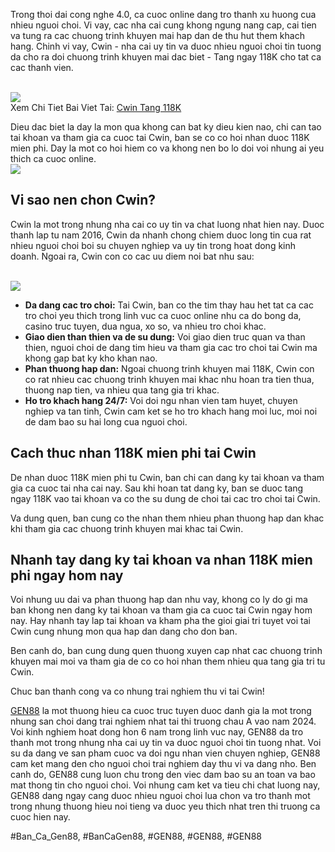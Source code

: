 <p>Trong thoi dai cong nghe 4.0, ca cuoc online dang tro thanh xu huong cua nhieu nguoi choi. Vi vay, cac nha cai cung khong ngung nang cap, cai tien va tung ra cac chuong trinh khuyen mai hap dan de thu hut them khach hang. Chinh vi vay, Cwin - nha cai uy tin va duoc nhieu nguoi choi tin tuong da cho ra doi chuong trinh khuyen mai dac biet - Tang ngay 118K cho tat ca cac thanh vien.</p><br><img src="https://gen88.vin/wp-content/uploads/2025/03/cwin-tang-118k.jpg"></br>
Xem Chi Tiet Bai Viet Tai: <a href="https://gen88.vin/cwin-tang-118k/">Cwin Tang 118K</a><p>Dieu dac biet la day la mon qua khong can bat ky dieu kien nao, chi can tao tai khoan va tham gia ca cuoc tai Cwin, ban se co co hoi nhan duoc 118K mien phi. Day la mot co hoi hiem co va khong nen bo lo doi voi nhung ai yeu thich ca cuoc online.<br><img src="https://gen88.vin/wp-content/uploads/2025/03/cwin-tang-118k-muc-dich.jpg"></br><h2>Vi sao nen chon Cwin?</h2><p>Cwin la mot trong nhung nha cai co uy tin va chat luong nhat hien nay. Duoc thanh lap tu nam 2016, Cwin da nhanh chong chiem duoc long tin cua rat nhieu nguoi choi boi su chuyen nghiep va uy tin trong hoat dong kinh doanh. Ngoai ra, Cwin con co cac uu diem noi bat nhu sau:</p><br><img src="https://gen88.vin/wp-content/uploads/2025/03/cwin-tang-118k-loi-ich.jpg"></br><ul>
<li><strong>Da dang cac tro choi:</strong> Tai Cwin, ban co the tim thay hau het tat ca cac tro choi yeu thich trong linh vuc ca cuoc online nhu ca do bong da, casino truc tuyen, dua ngua, xo so, va nhieu tro choi khac.</li>
<li><strong>Giao dien than thien va de su dung:</strong> Voi giao dien truc quan va than thien, nguoi choi de dang tim hieu va tham gia cac tro choi tai Cwin ma khong gap bat ky kho khan nao.</li>
<li><strong>Phan thuong hap dan:</strong> Ngoai chuong trinh khuyen mai 118K, Cwin con co rat nhieu cac chuong trinh khuyen mai khac nhu hoan tra tien thua, thuong nap tien, va nhieu qua tang gia tri khac.</li>
<li><strong>Ho tro khach hang 24/7:</strong> Voi doi ngu nhan vien tam huyet, chuyen nghiep va tan tinh, Cwin cam ket se ho tro khach hang moi luc, moi noi de dam bao su hai long cua nguoi choi.</li>
</ul><h2>Cach thuc nhan 118K mien phi tai Cwin</h2><p>De nhan duoc 118K mien phi tu Cwin, ban chi can dang ky tai khoan va tham gia ca cuoc tai nha cai nay. Sau khi hoan tat dang ky, ban se duoc tang ngay 118K vao tai khoan va co the su dung de choi tai cac tro choi tai Cwin.<p>Va dung quen, ban cung co the nhan them nhieu phan thuong hap dan khac khi tham gia cac chuong trinh khuyen mai khac tai Cwin.</p><h2>Nhanh tay dang ky tai khoan va nhan 118K mien phi ngay hom nay</h2><p>Voi nhung uu dai va phan thuong hap dan nhu vay, khong co ly do gi ma ban khong nen dang ky tai khoan va tham gia ca cuoc tai Cwin ngay hom nay. Hay nhanh tay lap tai khoan va kham pha the gioi giai tri tuyet voi tai Cwin cung nhung mon qua hap dan dang cho don ban.<p>Ben canh do, ban cung dung quen thuong xuyen cap nhat cac chuong trinh khuyen mai moi va tham gia de co co hoi nhan them nhieu qua tang gia tri tu Cwin.</p><p>Chuc ban thanh cong va co nhung trai nghiem thu vi tai Cwin!</p><p><a href="https://gen88.vin/">GEN88</a> la mot thuong hieu ca cuoc truc tuyen duoc danh gia la mot trong nhung san choi dang trai nghiem nhat tai thi truong chau A vao nam 2024. Voi kinh nghiem hoat dong hon 6 nam trong linh vuc nay, GEN88 da tro thanh mot trong nhung nha cai uy tin va duoc nguoi choi tin tuong nhat. Voi su da dang ve san pham cuoc va doi ngu nhan vien chuyen nghiep, GEN88 cam ket mang den cho nguoi choi trai nghiem day thu vi va dang nho. Ben canh do, GEN88 cung luon chu trong den viec dam bao su an toan va bao mat thong tin cho nguoi choi. Voi nhung cam ket va tieu chi chat luong nay, GEN88 dang ngay cang duoc nhieu nguoi choi lua chon va tro thanh mot trong nhung thuong hieu noi tieng va duoc yeu thich nhat tren thi truong ca cuoc hien nay.</p>
#Ban_Ca_Gen88, #BanCaGen88, #GEN88, #GEN88, #GEN88
